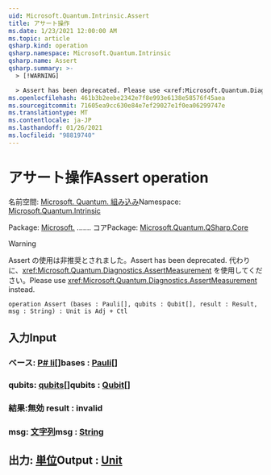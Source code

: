 ```yaml
---
uid: Microsoft.Quantum.Intrinsic.Assert
title: アサート操作
ms.date: 1/23/2021 12:00:00 AM
ms.topic: article
qsharp.kind: operation
qsharp.namespace: Microsoft.Quantum.Intrinsic
qsharp.name: Assert
qsharp.summary: >-
  > [!WARNING]

  > Assert has been deprecated. Please use <xref:Microsoft.Quantum.Diagnostics.AssertMeasurement> instead.
ms.openlocfilehash: 461b3b2eebe2342e7f8e993e6138e58576f45aea
ms.sourcegitcommit: 71605ea9cc630e84e7ef29027e1f0ea06299747e
ms.translationtype: MT
ms.contentlocale: ja-JP
ms.lasthandoff: 01/26/2021
ms.locfileid: "98819740"
---
```

# <a name="assert-operation"></a><span data-ttu-id="4b363-102">アサート操作</span><span class="sxs-lookup"><span data-stu-id="4b363-102">Assert operation</span></span>

<span data-ttu-id="4b363-103">名前空間: [Microsoft. Quantum. 組み込み](xref:Microsoft.Quantum.Intrinsic)</span><span class="sxs-lookup"><span data-stu-id="4b363-103">Namespace: [Microsoft.Quantum.Intrinsic](xref:Microsoft.Quantum.Intrinsic)</span></span>

<span data-ttu-id="4b363-104">Package: [Microsoft.](https://nuget.org/packages/Microsoft.Quantum.QSharp.Core) ....... コア</span><span class="sxs-lookup"><span data-stu-id="4b363-104">Package: [Microsoft.Quantum.QSharp.Core](https://nuget.org/packages/Microsoft.Quantum.QSharp.Core)</span></span>


> [!WARNING]
> <span data-ttu-id="4b363-105">Assert の使用は非推奨とされました。</span><span class="sxs-lookup"><span data-stu-id="4b363-105">Assert has been deprecated.</span></span> <span data-ttu-id="4b363-106">代わりに、<xref:Microsoft.Quantum.Diagnostics.AssertMeasurement> を使用してください。</span><span class="sxs-lookup"><span data-stu-id="4b363-106">Please use <xref:Microsoft.Quantum.Diagnostics.AssertMeasurement> instead.</span></span>



```qsharp
operation Assert (bases : Pauli[], qubits : Qubit[], result : Result, msg : String) : Unit is Adj + Ctl
```


## <a name="input"></a><span data-ttu-id="4b363-107">入力</span><span class="sxs-lookup"><span data-stu-id="4b363-107">Input</span></span>

### <a name="bases--pauli"></a><span data-ttu-id="4b363-108">ベース: [P# li](xref:microsoft.quantum.lang-ref.pauli)[]</span><span class="sxs-lookup"><span data-stu-id="4b363-108">bases : [Pauli](xref:microsoft.quantum.lang-ref.pauli)[]</span></span>




### <a name="qubits--qubit"></a><span data-ttu-id="4b363-109">qubits: [qubits](xref:microsoft.quantum.lang-ref.qubit)[]</span><span class="sxs-lookup"><span data-stu-id="4b363-109">qubits : [Qubit](xref:microsoft.quantum.lang-ref.qubit)[]</span></span>




### <a name="result--__invalidresult__"></a><span data-ttu-id="4b363-110">結果:__無効 <Result>__</span><span class="sxs-lookup"><span data-stu-id="4b363-110">result : __invalid<Result>__</span></span>




### <a name="msg--string"></a><span data-ttu-id="4b363-111">msg: [文字列](xref:microsoft.quantum.lang-ref.string)</span><span class="sxs-lookup"><span data-stu-id="4b363-111">msg : [String](xref:microsoft.quantum.lang-ref.string)</span></span>





## <a name="output--unit"></a><span data-ttu-id="4b363-112">出力: [単位](xref:microsoft.quantum.lang-ref.unit)</span><span class="sxs-lookup"><span data-stu-id="4b363-112">Output : [Unit](xref:microsoft.quantum.lang-ref.unit)</span></span>

